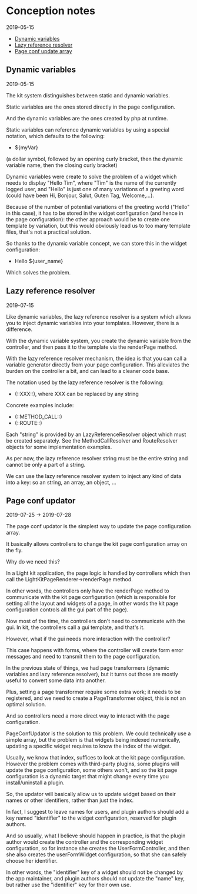 Conception notes 
========
2019-05-15




* [Dynamic variables](#dynamic-variables)
* [Lazy reference resolver](#lazy-reference-resolver)
* [Page conf update array](#page-conf-update-array)




Dynamic variables
----------------
2019-05-15


The kit system distinguishes between static and dynamic variables.

Static variables are the ones stored directly in the page configuration.

And the dynamic variables are the ones created by php at runtime.

Static variables can reference dynamic variables by using a special notation, which defaults to the following:

- ${myVar}

(a dollar symbol, followed by an opening curly bracket, then the dynamic variable name, then the closing curly bracket)


Dynamic variables were create to solve the problem of a widget which needs to display "Hello Tim",
where "Tim" is the name of the currently logged user, and "Hello" is just one of many variations of a greeting word 
(could have been Hi, Bonjour, Salut, Guten Tag, Welcome,...).

Because of the number of potential variations of the greeting world ("Hello" in this case), it has to be stored in the 
widget configuration (and hence in the page configuration): the other approach would be to create one template by variation, 
but this would obviously lead us to too many template files, that's not a practical solution.

So thanks to the dynamic variable concept, we can store this in the widget configuration:

- Hello ${user_name}

Which solves the problem.




Lazy reference resolver
----------------
2019-07-15


Like dynamic variables, the lazy reference resolver is a system which allows you to inject dynamic variables
into your templates. However, there is a difference.

With the dynamic variable system, you create the dynamic variable from the controller, and then pass it to the template
via the renderPage method.


With the lazy reference resolver mechanism, the idea is that you can call a variable generator directly from your page configuration.
This alleviates the burden on the controller a bit, and can lead to a cleaner code base.

The notation used by the lazy reference resolver is the following:

- (::XXX::), where XXX can be replaced by any string

Concrete examples include:

- (::METHOD_CALL::) 
- (::ROUTE::)


Each "string" is provided by an LazyReferenceResolver object which must be created separately.
See the MethodCallResolver and RouteResolver objects for some implementation examples.

As per now, the lazy reference resolver string must be the entire string and cannot be only a part of a string.

We can use the lazy reference resolver system to inject any kind of data into a key: so an string, an array, an object, ...





Page conf updator 
---------------
2019-07-25 -> 2019-07-28

The page conf updator is the simplest way to update the page configuration array.

It basically allows controllers to change the kit page configuration array on the fly.


Why do we need this?

In a Light kit application, the page logic is handled by controllers which then call 
the LightKitPageRenderer->renderPage method.


In other words, the controllers only have the renderPage method to communicate with the kit page configuration (which
is responsible for setting all the layout and widgets of a page, in other words the kit page configuration controls
all the gui part of the page).


Now most of the time, the controllers don't need to communicate with the gui. In kit, the controllers call 
a gui template, and that's it.

However, what if the gui needs more interaction with the controller?

This case happens with forms, where the controller will create form error messages and need to transmit them
to the page configuration.

In the previous state of things, we had page transformers (dynamic variables and lazy reference resolver), 
but it turns out those are mostly useful to convert some data into another.

Plus, setting a page transformer require some extra work; it needs to be registered, and we need to create
a PageTransformer object, this is not an optimal solution.


And so controllers need a more direct way to interact with the page configuration.

PageConfUpdator is the solution to this problem.
We could technically use a simple array, but the problem is that widgets being indexed numerically,
updating a specific widget requires to know the index of the widget. 

Usually, we know that index, suffices to look at the kit page configuration.
However the problem comes with third-party plugins, some plugins will update the page configuration,
some others won't, and so the kit page configuration is a dynamic target that might change every
time you install/uninstall a plugin.

So, the updator will basically allow us to update widget based on their names or other identifiers, rather
than just the index.

In fact, I suggest to leave names for users, and plugin authors should add a key named "identifier"
to the widget configuration, reserved for plugin authors. 

And so usually, what I believe should happen in practice, is that the plugin author would create
the controller and the corresponding widget configuration, so for instance she creates the UserFormController,
and then she also creates the userFormWidget configuration, so that she can safely choose her identifier.

In other words, the "identifier" key of a widget should not be changed by the app maintainer,
and plugin authors should not update the "name" key, but rather use the "identifier" key for their
own use.





 







 

